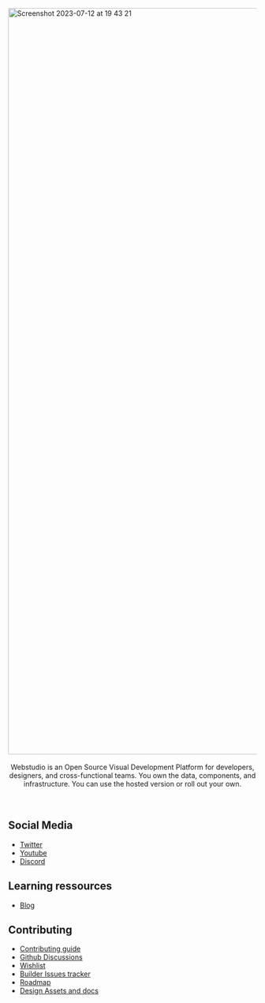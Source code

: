   <img width="1512" alt="Screenshot 2023-07-12 at 19 43 21" src="https://github.com/webstudio-is/.github/assets/52824/bc2afd25-06bd-407b-a9e4-9ef2f626e550">
  <br /><br />
<section align="center">
  Webstudio is an Open Source Visual Development Platform for developers, designers, and cross-functional teams. You own the data, components, and infrastructure. You can use the hosted version or roll out your own.
</section>
<br /><br />

## Social Media

- [Twitter](https://twitter.com/getwebstudio)
- [Youtube](https://www.youtube.com/@getwebstudio)
- [Discord](https://discord.gg/UNdyrDkq5r)

## Learning ressources

- [Blog](https://webstudio.is/blog)

## Contributing

- [Contributing guide](https://github.com/webstudio-is/webstudio/blob/main/docs/contributing.md)
- [Github Discussions](https://github.com/webstudio-is/webstudio/discussions)
- [Wishlist](https://github.com/webstudio-is/webstudio/discussions/categories/wishlist)
- [Builder Issues tracker](https://github.com/webstudio-is/webstudio-builder/issues)
- [Roadmap](https://github.com/orgs/webstudio-is/projects)
- [Design Assets and docs](https://github.com/webstudio-is/webstudio-design)
